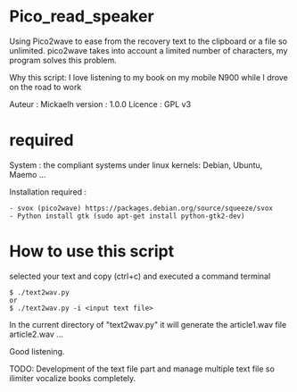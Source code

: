 Pico_read_speaker
=================

Using Pico2wave to ease from the recovery text to the clipboard or a file so unlimited.
pico2wave takes into account a limited number of characters, my program solves this problem.

Why this script: I love listening to my book on my mobile N900 while I
    drove on the road to work


Auteur : Mickaelh
version : 1.0.0
Licence : GPL v3

required
========

System : the compliant systems under linux kernels: Debian, Ubuntu, Maemo ...

Installation required :

    - svox (pico2wave) https://packages.debian.org/source/squeeze/svox
    - Python install gtk (sudo apt-get install python-gtk2-dev)

How to use this script
======================

selected your text and copy (ctrl+c) and executed a command terminal

    $ ./text2wav.py
    or
    $ ./text2wav.py -i <input text file>

In the current directory of "text2wav.py" it will generate the article1.wav file article2.wav ...

Good listening.


TODO:
    Development of the text file part and manage multiple text file so
    ilimiter vocalize books completely.
